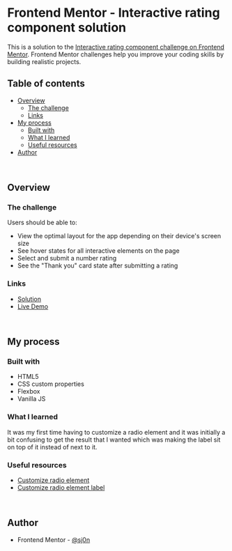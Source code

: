 <!-- omit in toc -->
# Frontend Mentor - Interactive rating component solution

This is a solution to the [Interactive rating component challenge on Frontend Mentor](https://www.frontendmentor.io/challenges/interactive-rating-component-koxpeBUmI). Frontend Mentor challenges help you improve your coding skills by building realistic projects. 

<!-- omit in toc -->
## Table of contents

- [Overview](#overview)
  - [The challenge](#the-challenge)
  - [Links](#links)
- [My process](#my-process)
  - [Built with](#built-with)
  - [What I learned](#what-i-learned)
  - [Useful resources](#useful-resources)
- [Author](#author)

<br>

## Overview

### The challenge

Users should be able to:

- View the optimal layout for the app depending on their device's screen size
- See hover states for all interactive elements on the page
- Select and submit a number rating
- See the "Thank you" card state after submitting a rating

### Links

- [Solution](https://www.frontendmentor.io/solutions/mobilefriendly-interactive-rating-component-ByzkmX2Ic)
- [Live Demo](https://sj0n.github.io/interactive_rating_component/)

<br>

## My process

### Built with

- HTML5
- CSS custom properties
- Flexbox
- Vanilla JS

### What I learned

It was my first time having to customize a radio element and it was initially a bit confusing to get the result that I wanted which was making the label sit on top of it instead of next to it.

### Useful resources

- [Customize radio element](https://www.w3schools.com/howto/howto_css_custom_checkbox.asp)
- [Customize radio element label](https://stackoverflow.com/questions/1431726/css-selector-for-a-checked-radio-buttons-label/17206675)

<br>

## Author

- Frontend Mentor - [@sj0n](https://www.frontendmentor.io/profile/sj0n)
